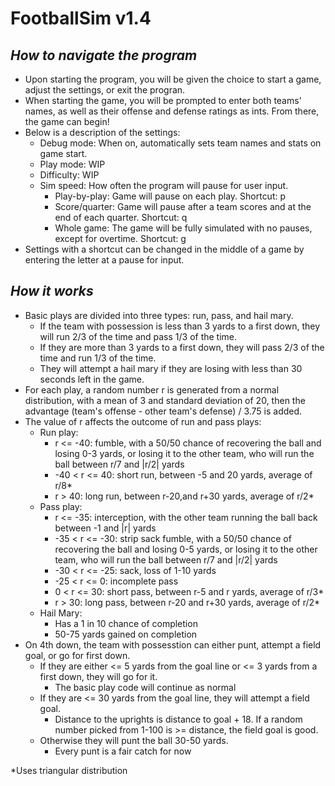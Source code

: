 # FootballSim v1.4
*How to navigate the program*
-
- Upon starting the program, you will be given the choice to start a game, adjust the settings, or exit the progran.
- When starting the game, you will be prompted to enter both teams' names, as well as their offense and defense ratings as ints. From there, the game can begin!
- Below is a description of the settings:
    - Debug mode: When on, automatically sets team names and stats on game start.
    - Play mode: WIP
    - Difficulty: WIP
    - Sim speed: How often the program will pause for user input.
      - Play-by-play: Game will pause on each play. Shortcut: p
      - Score/quarter: Game will pause after a team scores and at the end of each quarter. Shortcut: q
      - Whole game: The game will be fully simulated with no pauses, except for overtime. Shortcut: g
- Settings with a shortcut can be changed in the middle of a game by entering the letter at a pause for input. 

*How it works*
-
- Basic plays are divided into three types: run, pass, and hail mary.
  - If the team with possession is less than 3 yards to a first down, they will run 2/3 of the time and pass 1/3 of the time.
  - If they are more than 3 yards to a first down, they will pass 2/3 of the time and run 1/3 of the time.
  - They will attempt a hail mary if they are losing with less than 30 seconds left in the game.
- For each play, a random number r is generated from a normal distribution, with a mean of 3 and standard deviation of 20, then the advantage (team's offense - other team's defense) / 3.75 is added.
- The value of r affects the outcome of run and pass plays:
  - Run play:
    - r <= -40: fumble, with a 50/50 chance of recovering the ball and losing 0-3 yards, or losing it to the other team, who will run the ball between r/7 and |r/2| yards
    - -40 < r <= 40: short run, between -5 and 20 yards, average of r/8*
    - r > 40: long run, between r-20,and r+30 yards, average of r/2*
  - Pass play:
    - r <= -35: interception, with the other team running the ball back between -1 and |r| yards
    - -35 < r <= -30: strip sack fumble, with a 50/50 chance of recovering the ball and losing 0-5 yards, or losing it to the other team, who will run the ball between r/7 and |r/2| yards
    - -30 < r <= -25: sack, loss of 1-10 yards
    - -25 < r <= 0: incomplete pass
    - 0 < r <= 30: short pass, between r-5 and r yards, average of r/3*
    - r > 30: long pass, between r-20 and r+30 yards, average of r/2*
  - Hail Mary:
      - Has a 1 in 10 chance of completion
      - 50-75 yards gained on completion
- On 4th down, the team with possesstion can either punt, attempt a field goal, or go for first down.
    - If they are either <= 5 yards from the goal line or <= 3 yards from a first down, they will go for it.
        - The basic play code will continue as normal
    - If they are <= 30 yards from the goal line, they will attempt a field goal.
        - Distance to the uprights is distance to goal + 18. If a random number picked from 1-100 is >= distance, the field goal is good.
    - Otherwise they will punt the ball 30-50 yards.
        - Every punt is a fair catch for now
 

*Uses triangular distribution
